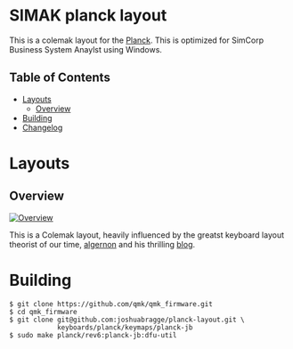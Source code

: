 # SIMAK planck layout

This is a colemak layout for the [Planck][planck]. This is optimized for SimCorp Business System Anaylst using Windows.

[planck]: https://olkb.com/planck 

## Table of Contents

* [Layouts](#layouts)
    - [Overview](#overview)
* [Building](#building)
* [Changelog](https://github.com/joshuabragge/planck-layout/blob/master/NEWS.md#readme)

# Layouts

## Overview

[![Overview](https://github.com/joshuabragge/planck-layout/blob/master/images/keyboard-layout.png)](http://www.keyboard-layout-editor.com/#/gists/4150d8a814edc6441cdcda4b3897e1ab)

This is a Colemak layout, heavily influenced by the greatst keyboard layout theorist of our time, [algernon][algernon] and his thrilling [blog][blog].

[algernon]: https://github.com/algernon/ergodox-layout
[blog]: https://asylum.madhouse-project.org/blog/tags/ergodox/

# Building

```
$ git clone https://github.com/qmk/qmk_firmware.git
$ cd qmk_firmware
$ git clone git@github.com:joshuabragge/planck-layout.git \
            keyboards/planck/keymaps/planck-jb
$ sudo make planck/rev6:planck-jb:dfu-util
